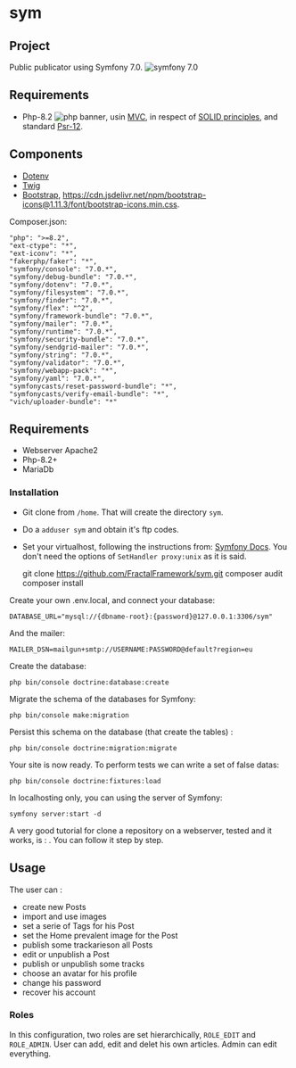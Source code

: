 # sym

## Project

Public publicator using Symfony 7.0. <img src="https://img.shields.io/badge/symfony-7-0" alt="symfony 7.0">

## Requirements

- Php-8.2 <img src="https://img.shields.io/badge/php-8.2-%23777BB4?logo=php" alt="php banner">, usin <a href="https://en.wikipedia.org/wiki/Model%E2%80%93view%E2%80%93controller">MVC</a>, in respect of <a href="https://fr.wikipedia.org/wiki/SOLID_(informatique)">SOLID principles</a>, and standard <a href="https://www.php-fig.org/psr/psr-12/">Psr-12</a>.

## Components

- <a href="https://www.dotenv.org/docs/languages/php.html">Dotenv</a>
- <a href="https://twig.symfony.com/doc/3.x/tags/extends.html">Twig</a>
- <a href="https://bootswatch.com/5/darkly/bootstrap.min.css/startbootstrap-freelancer/">Bootstrap</a>, https://cdn.jsdelivr.net/npm/bootstrap-icons@1.11.3/font/bootstrap-icons.min.css.

Composer.json:

    "php": ">=8.2",
    "ext-ctype": "*",
    "ext-iconv": "*",
    "fakerphp/faker": "*",
    "symfony/console": "7.0.*",
    "symfony/debug-bundle": "7.0.*",
    "symfony/dotenv": "7.0.*",
    "symfony/filesystem": "7.0.*",
    "symfony/finder": "7.0.*",
    "symfony/flex": "^2",
    "symfony/framework-bundle": "7.0.*",
    "symfony/mailer": "7.0.*",
    "symfony/runtime": "7.0.*",
    "symfony/security-bundle": "7.0.*",
    "symfony/sendgrid-mailer": "7.0.*",
    "symfony/string": "7.0.*",
    "symfony/validator": "7.0.*",
    "symfony/webapp-pack": "*",
    "symfony/yaml": "7.0.*",
    "symfonycasts/reset-password-bundle": "*",
    "symfonycasts/verify-email-bundle": "*",
    "vich/uploader-bundle": "*"

## Requirements

- Webserver Apache2
- Php-8.2+
- MariaDb

### Installation

- Git clone from `/home`. That will create the directory `sym`.
- Do a `adduser sym` and obtain it's ftp codes.
- Set your virtualhost, following the instructions from: <a href="https://symfony.com/doc/current/setup/web_server_configuration.html">Symfony Docs</a>. You don't need the options of `SetHandler proxy:unix` as it is said.

    git clone https://github.com/FractalFramework/sym.git
    composer audit
    composer install

Create your own .env.local, and connect your database:

    DATABASE_URL="mysql://{dbname-root}:{password}@127.0.0.1:3306/sym"

And the mailer: 

    MAILER_DSN=mailgun+smtp://USERNAME:PASSWORD@default?region=eu

Create the database:

    php bin/console doctrine:database:create

Migrate the schema of the databases for Symfony:

    php bin/console make:migration

Persist this schema on the database (that create the tables) :

    php bin/console doctrine:migration:migrate

Your site is now ready. To perform tests we can write a set of false datas:

    php bin/console doctrine:fixtures:load

In localhosting only, you can using the server of Symfony:

    symfony server:start -d

A very good tutorial for clone a repository on a webserver, tested and it works, is : <a href="http://david-robert.fr/articles/view/deployer-symfony-vps"></a>. You can follow it step by step.

## Usage

The user can :
- create new Posts
- import and use images
- set a serie of Tags for his Post
- set the Home prevalent image for the Post
- publish some trackarieson all Posts
- edit or unpublish a Post
- publish or unpublish some tracks
- choose an avatar for his profile
- change his password
- recover his account

### Roles

In this configuration, two roles are set hierarchically, `ROLE_EDIT` and `ROLE_ADMIN`.
User can add, edit and delet his own articles.
Admin can edit everything.
